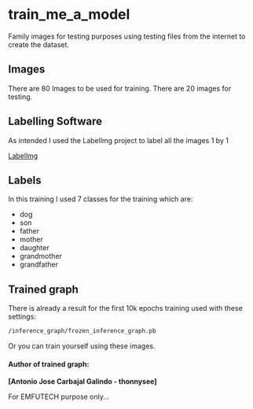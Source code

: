 # train_me_a_model

Family images for testing purposes using testing files from the internet to create the dataset.

## Images

There are 80 Images to be used for training.
There are 20 images for testing.

## Labelling Software

As intended I used the Labellmg project to label all the images 1 by 1 

[Labellmg](https://github.com/tzutalin/labelImg)

## Labels

In this training I used 7 classes for the training which are:

* dog
* son
* father
* mother
* daughter
* grandmother
* grandfather

## Trained graph

There is already a result for the first 10k epochs training used with these settings: 

```cmd
/inference_graph/frozen_inference_graph.pb
```

Or you can train yourself using these images.

#### Author of trained graph:

**[Antonio Jose Carbajal Galindo - thonnysee]**

For EMFUTECH purpose only...
